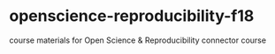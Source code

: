 # openscience-reproducibility-f18
course materials for Open Science &amp; Reproducibility connector course
